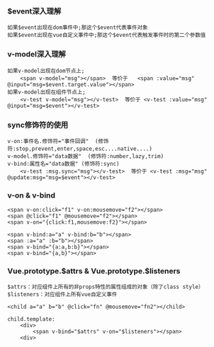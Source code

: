 ### $event深入理解
    如果$event出现在dom事件中;那这个$event代表事件对象
    如果$event出现在vue自定义事件中;那这个$event代表触发事件时的第二个参数值

### v-model深入理解
    如果v-model出现在dom节点上;
        <span v-model="msg"></span>  等价于   <span :value="msg" @input="msg=$event.target.value"></span>
    如果v-model出现在组件节点上;
        <v-test v-model="msg"></v-test>  等价于 <v-test :value="msg" @input="msg=$event"></v-test>

### sync修饰符的使用
    v-on:事件名.修饰符="事件回调"  (修饰符:stop,prevent,enter,space,esc....native....)
    v-model.修饰符="data数据"  (修饰符:number,lazy,trim)
    v-bind:属性名="data数据" (修饰符:sync)
        <v-test :msg.sync="msg"></v-test>  等价于 <v-test :msg="msg" @update:msg="msg=$event"></v-test>


### v-on & v-bind
    <span v-on:click="f1" v-on:mousemove="f2"></span>
    <span @click="f1" @mousemove="f2"></span>
    <span v-on="{click:f1,mousemove:f2}"></span>

    <span v-bind:a="a" v-bind:b="b"></span>
    <span :a="a" :b="b"></span>
    <span v-bind="{a:a,b:b}"></span>
    <span v-bind="{a,b}"></span>

### Vue.prototype.$attrs  &  Vue.prototype.$listeners
    $attrs：对应组件上所有的非props特性的属性组成的对象（除了class style）
    $listeners：对应组件上所有vue自定义事件

    <child a="a" b="b" @click="fn" @mousemove="fn2"></child>

    child.template:
        <div>
            <span v-bind="$attrs" v-on="$listeners"></span>
        <div>
